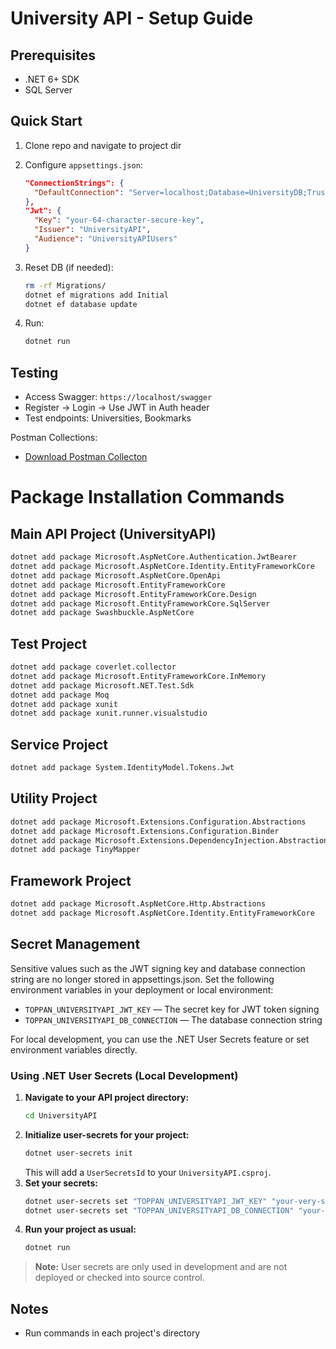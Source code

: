 # University API - Setup Guide

## Prerequisites

- .NET 6+ SDK
- SQL Server

## Quick Start

1. Clone repo and navigate to project dir
2. Configure `appsettings.json`:

   ```json
   "ConnectionStrings": {
     "DefaultConnection": "Server=localhost;Database=UniversityDB;Trusted_Connection=True;"
   },
   "Jwt": {
     "Key": "your-64-character-secure-key",
     "Issuer": "UniversityAPI",
     "Audience": "UniversityAPIUsers"
   }
   ```

3. Reset DB (if needed):

   ```bash
   rm -rf Migrations/
   dotnet ef migrations add Initial
   dotnet ef database update
   ```

4. Run:
   ```bash
   dotnet run
   ```

## Testing

- Access Swagger: `https://localhost/swagger`
- Register → Login → Use JWT in Auth header
- Test endpoints: Universities, Bookmarks

Postman Collections:

- [Download Postman Collecton](New%20Collection.postman_collection.json)

# Package Installation Commands

## Main API Project (UniversityAPI)

```bash
dotnet add package Microsoft.AspNetCore.Authentication.JwtBearer
dotnet add package Microsoft.AspNetCore.Identity.EntityFrameworkCore
dotnet add package Microsoft.AspNetCore.OpenApi
dotnet add package Microsoft.EntityFrameworkCore
dotnet add package Microsoft.EntityFrameworkCore.Design
dotnet add package Microsoft.EntityFrameworkCore.SqlServer
dotnet add package Swashbuckle.AspNetCore
```

## Test Project

```bash
dotnet add package coverlet.collector
dotnet add package Microsoft.EntityFrameworkCore.InMemory
dotnet add package Microsoft.NET.Test.Sdk
dotnet add package Moq
dotnet add package xunit
dotnet add package xunit.runner.visualstudio
```

## Service Project

```bash
dotnet add package System.IdentityModel.Tokens.Jwt
```

## Utility Project

```bash
dotnet add package Microsoft.Extensions.Configuration.Abstractions
dotnet add package Microsoft.Extensions.Configuration.Binder
dotnet add package Microsoft.Extensions.DependencyInjection.Abstractions
dotnet add package TinyMapper
```

## Framework Project

```bash
dotnet add package Microsoft.AspNetCore.Http.Abstractions
dotnet add package Microsoft.AspNetCore.Identity.EntityFrameworkCore
```

## Secret Management

Sensitive values such as the JWT signing key and database connection string are no longer stored in appsettings.json. Set the following environment variables in your deployment or local environment:

- `TOPPAN_UNIVERSITYAPI_JWT_KEY` — The secret key for JWT token signing
- `TOPPAN_UNIVERSITYAPI_DB_CONNECTION` — The database connection string

For local development, you can use the .NET User Secrets feature or set environment variables directly.

### Using .NET User Secrets (Local Development)

1. **Navigate to your API project directory:**
   ```bash
   cd UniversityAPI
   ```
2. **Initialize user-secrets for your project:**
   ```bash
   dotnet user-secrets init
   ```
   This will add a `UserSecretsId` to your `UniversityAPI.csproj`.
3. **Set your secrets:**
   ```bash
   dotnet user-secrets set "TOPPAN_UNIVERSITYAPI_JWT_KEY" "your-very-secret-key"
   dotnet user-secrets set "TOPPAN_UNIVERSITYAPI_DB_CONNECTION" "your-sql-connection-string"
   ```
4. **Run your project as usual:**
   ```bash
   dotnet run
   ```

> **Note:** User secrets are only used in development and are not deployed or checked into source control.

## Notes

- Run commands in each project's directory
